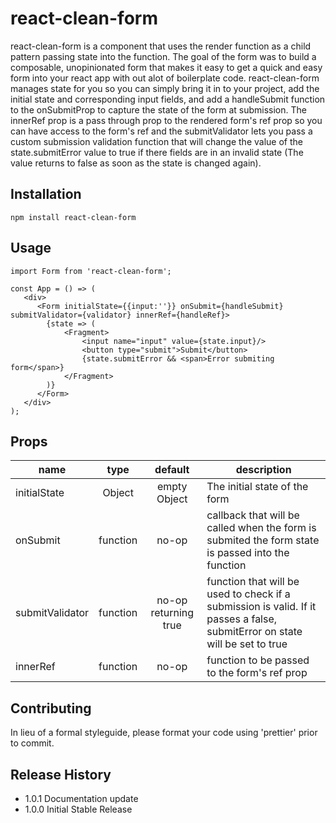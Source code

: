 # react-clean-form

react-clean-form is a component that uses the render function as a child pattern passing state into the function. The goal of the form was to build a composable, unopinionated form that makes it easy to get a quick and easy form into your react app with out alot of boilerplate code. react-clean-form manages state for you so you can simply bring it in to your project, add the initial state and corresponding input fields, and add a handleSubmit function to the onSubmitProp to capture the state of the form at submission. The innerRef prop is a pass through prop to the rendered form's ref prop so you can have access to the form's ref and the submitValidator lets you pass a custom submission validation function that will change the value of the state.submitError value to true if there fields are in an invalid state (The value returns to false as soon as the state is changed again).

## Installation

`npm install react-clean-form`

## Usage

```
import Form from 'react-clean-form';

const App = () => (
   <div>
      <Form initialState={{input:''}} onSubmit={handleSubmit} submitValidator={validator} innerRef={handleRef}>
        {state => (
            <Fragment>
                <input name="input" value={state.input}/>
                <button type="submit">Submit</button>
                {state.submitError && <span>Error submiting form</span>}
            </Fragment>
        )}
      </Form>
   </div>
);
```

## Props

| name            |   type   |       default        | description                                                                                                                  |
| --------------- | :------: | :------------------: | ---------------------------------------------------------------------------------------------------------------------------- |
| initialState    |  Object  |     empty Object     | The initial state of the form                                                                                                |
| onSubmit        | function |        no-op         | callback that will be called when the form is submited the form state is passed into the function                            |
| submitValidator | function | no-op returning true | function that will be used to check if a submission is valid. If it passes a false, submitError on state will be set to true |
| innerRef        | function |        no-op         | function to be passed to the form's ref prop                                                                                 |

## Contributing

In lieu of a formal styleguide, please format your code using 'prettier' prior to commit.

## Release History

- 1.0.1 Documentation update
- 1.0.0 Initial Stable Release
